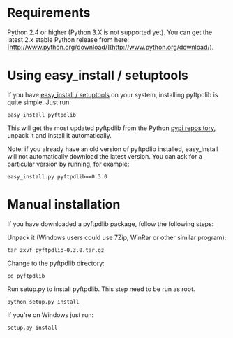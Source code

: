 # Requirements #

Python 2.4 or higher (Python 3.X is not supported yet). You can get the latest 2.x stable Python release from here: [http://www.python.org/download/](http://www.python.org/download/).

# Using easy\_install / setuptools #

If you have [easy\_install / setuptools](http://pypi.python.org/pypi/setuptools) on your system, installing pyftpdlib is quite simple. Just run:
```
easy_install pyftpdlib
```
This will get the most updated pyftpdlib from the Python [pypi repository](http://pypi.python.org/pypi), unpack it and install it automatically.

Note: if you already have an old version of pyftpdlib installed, easy\_install
will not automatically download the latest version. You can ask for a particular version by running, for example:
```
easy_install.py pyftpdlib==0.3.0
```

# Manual installation #

If you have downloaded a pyftpdlib package, follow the following steps:

Unpack it (Windows users could use 7Zip, WinRar or other similar program):
```
tar zxvf pyftpdlib-0.3.0.tar.gz
```

Change to the pyftpdlib directory:
```
cd pyftpdlib
```

Run setup.py to install pyftpdlib. This step need to be run as root.
```
python setup.py install
```

If you're on Windows just run:
```
setup.py install
```